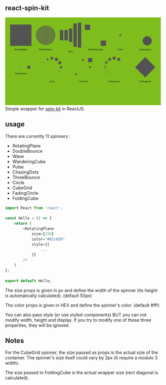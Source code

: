 ## react-spin-kit
![gif](./gif.gif)
Simple wrapper for [spin-kit](https://github.com/tobiasahlin/SpinKit) in ReactJS.

## usage
There are currently 11 spinners : 
- RotatingPlane
- DoubleBounce
- Wave
- WanderingCube
- Pulse
- ChasingDots
- ThreeBounce
- Circle
- CubeGrid
- FadingCircle
- FoldingCube

```js
import React from 'react';

const Hello = () => {
    return (
        <RotatingPlane
            size={150}
            color="#82c020"
            style={{
                ...
            }}
        />
    )
};

export default Hello;
```

The size props is given in px and define the width of the spinner (its height is automatically calculated). (default 50px)

The color props is given in HEX and define the spinner's color. (default #fff)

You can also pass style (or use styled-components) BUT you can not modify width, height and display. If you try to modify one of these three properties, they will be ignored.

## Notes
For the CubeGrid spinner, the size passed as props is the actual size of the container. The spinner's size itself could vary by 2px (it require a modulo 3 width).

The size passed to FoldingCube is the actual wrapper size (rect diagonal is calculated).
